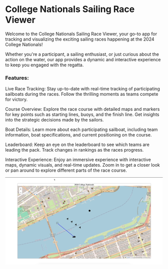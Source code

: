 
# College Nationals Sailing Race Viewer

Welcome to the College Nationals Sailing Race Viewer, your go-to app for tracking and visualizing the exciting sailing races happening at the 2024 College Nationals! 

Whether you're a participant, a sailing enthusiast, or just curious about the action on the water, our app provides a dynamic and interactive experience to keep you engaged with the regatta.

### Features:
Live Race Tracking: Stay up-to-date with real-time tracking of participating sailboats during the races. Follow the thrilling moments as teams compete for victory.

Course Overview: Explore the race course with detailed maps and markers for key points such as starting lines, buoys, and the finish line. Get insights into the strategic decisions made by the sailors.

Boat Details: Learn more about each participating sailboat, including team information, boat specifications, and current positioning on the course.

Leaderboard: Keep an eye on the leaderboard to see which teams are leading the pack. Track changes in rankings as the races progress.

Interactive Experience: Enjoy an immersive experience with interactive maps, dynamic visuals, and real-time updates. Zoom in to get a closer look or pan around to explore different parts of the race course.

[![Watch the video](./static/frontPage.png)](https://drive.google.com/file/d/1lX5PgYQeZrsxNtr79FXitlPQqmSk4Geb/view?usp=sharing)



